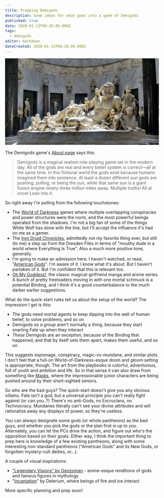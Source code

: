 ```yaml
---
title: Prepping Demigods
description: Some ideas for what goes into a game of Demigods
published: true
date: 2020-01-13T09:20:09.000Z
tags:
  - demigods
editor: markdown
dateCreated: 2020-01-13T09:20:09.000Z
---
```


![Featured Image](prepping-demigods.jpg)

The Demigods game's [About page](https://demigodspbta.com/about-1) says this:

> Demigods is a magical realism role-playing game set in the modern day. All of the gods are real and every belief system is correct—all at the same time. In this fictional world the gods exist because humans imagined them into existence. At least a dozen different sun gods are pushing, pulling, or being the sun, while that same sun is a giant fusion engine ninety-three million miles away. Multiple truths! All at once! Lean into it.

So right away I'm pulling from the following touchstones:

* The [World of Darkness](https://www.worldofdarkness.com/) games where multiple overlapping conspiracies and power structures were the norm, and the most powerful beings operated from the shadows. I'm not a big fan of some of the things White Wolf has done with the line, but I'll accept the influence it's had on me as a gamer.
* The [Iron Druid Chronicles](https://kevinhearne.com/novels/), admittedly not my favorite thing ever, but still (to me) a step up from the Dresden Files in terms of "mouthy dude in a world where Everything Is True". Also a much more positive tone, generally.
* I'm going to make an admission here. I haven't watched, or read, "[American Gods](https://en.wikipedia.org/wiki/American_Gods_(TV_series))". I'm aware of it. I know what it's about. But I haven't partaken of it. But I'm confident that this is relevant too.
* [Oh My Goddess!](https://en.wikipedia.org/wiki/Oh_My_Goddess!), the classic magical-girlfriend manga and anime series. A bunch of pretty freeloaders moving in with one mortal schmuck is a potential Binding, and I think it's a good counterbalance to the much darker earlier suggestions.

What do the quick-start rules tell us about the setup of the world? The impression I get is this:

* The gods need mortal agents to keep dipping into the well of human belief, to solve problems, and so on
* Demigods _as a group_ aren't normally a thing, because they start snarling Fate up when they interact
* _These_ Demigods are an exception, because of the Binding that happened, and that by itself sets them apart, makes them useful, and so on

This suggests espionage, conspiracy, magic-vs-mundane, and similar plots. I don't feel that a full-on World-of-Darkness-esque doom and gloom setting is appropriate, though. The art from the playbooks is colorful, adventurous, full of youth and ambition and life. So in that sense it can also draw from something like [Masks](https://www.magpiegames.com/masks/), where the impressionable junior characters are being pushed around by their short-sighted seniors.

So who are the bad guys? The quick-start doesn't give you any obvious villains. Fate isn't a god, but a universal principle you can't really fight against (or can you..?) There's no anti-Gods, no Excrucians, no Technocracy. Mundanes literally can't see your divine attributes and will rationalize away any displays of power, so they're useless.

You can always designate some gods (or whole pantheons) as the bad guys, and whether you pick the gods or the plan first is up to you. Alternately, you can let the PCs drive the action, and figure out who's the opposition based on their goals. Either way, I think the important thing to prep here is knowledge of a few existing pantheons, along with some interesting non-standard pantheons ("American Gods" and its New Gods, or forgotten mystery-cult deities, or...).

A couple of visual inspirations:

* ["Legendary Visions" by Genzoman](https://www.deviantart.com/genzoman/art/Legendary-Visions-Artbook-195658065) - anime-esque renditions of gods and famous figures in mythology
* "[Incantation](https://www.youtube.com/watch?v=mFR19X6GSVg)" by Delerium, where beings of fire and ice interact

More specific planning and prep soon!


    